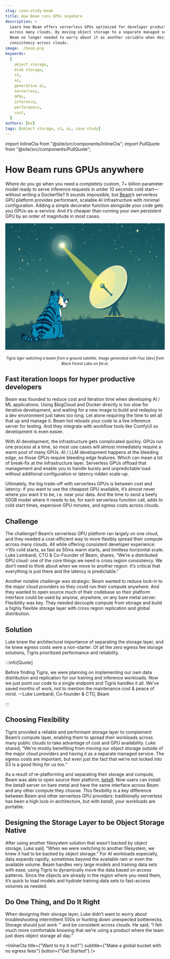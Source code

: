 ```yaml
---
slug: case-study-beam
title: How Beam runs GPUs anywhere
description: >
  Learn how Beam offers serverless GPUs optimized for developer productivity,
  across many clouds. By moving object storage to a separate managed service,
  Beam no longer needed to worry about it as another variable when designing for
  consistency across clouds.
image: ./beam.png
keywords:
  [
    object storage,
    blob storage,
    s3,
    ai,
    generative ai,
    serverless,
    GPUs,
    inference,
    performance,
    cost,
  ]
authors: [ks]
tags: [object storage, s3, ai, case study]
---
```


import InlineCta from "@site/src/components/InlineCta"; import PullQuote from
"@site/src/components/PullQuote";

# How Beam runs GPUs anywhere

Where do you go when you need a completely custom, 7+ billion parameter model
ready to serve inference requests in under 10 seconds cold start— without
writing a Dockerfile? It sounds impossible, but [Beam](https://beam.cloud)’s
serverless GPU platform provides performant, scalable AI infrastructure with
minimal configuration. Adding a simple decorator function alongside your code
gets you GPUs-as-a-service. And it’s cheaper than running your own persistent
GPU by an order of magnitude in most cases.

![Tigris tiger watching a beam from a ground satellite. Image generated with Flux [dev] from Black Forest Labs on fal.ai](./beam.png)

<center>
  <small>
    <em>
      Tigris tiger watching a beam from a ground satellite. Image generated with Flux [dev] from Black Forest
      Labs on fal.ai.
    </em>
  </small>
</center>
<!-- truncate -->

## Fast iteration loops for hyper productive developers

Beam was founded to reduce cost and iteration time when developing AI / ML
applications. Using \$bigCloud and Docker directly is too slow for iterative
development, and waiting for a new image to build and redeploy to a dev
environment just takes too long. Let alone requiring the time to set all that up
and manage it. Beam hot reloads your code to a live inference server for
testing. And they integrate with workflow tools like ComfyUI so development is
even easier.

With AI development, the infrastructure gets complicated quickly. GPUs run one
process at a time, so most use cases will almost immediately require a warm pool
of many GPUs. AI / LLM development happens at the bleeding edge, so those GPUs
require bleeding edge features. Which can mean a lot of break-fix at the
infrastructure layer. Serverless GPUs offload that management and enable you to
handle bursty and unpredictable load without additional configuration or latency
ridden scale-up.

Ultimately, the big trade-off with serverless GPUs is between cost and latency:
if you want to use the cheapest GPU available, it’s almost never where you want
it to be, i.e. near your data. And the time to send a beefy 50GB model where it
needs to be, for each serverless function call, adds to cold start times,
expensive GPU minutes, and egress costs across clouds.

## Challenge

The challenge? Beam’s serverless GPU platform ran largely on one cloud, and they
needed a cost-efficient way to more flexibly spread their compute across many
clouds. All while offering consistent developer experience: \<10s cold starts,
as fast as 50ms warm starts, and limitless horizontal scale. Luke Lombardi, CTO
& Co-Founder of Beam, shares, “We’re a distributed GPU cloud: one of the core
things we need is cross region consistency. We don’t need to think about when we
move to another region. It’s critical that everything is just there and the
latency is predictable.”

Another notable challenge was strategic: Beam wanted to reduce lock-in to the
major cloud providers so they could run their compute anywhere. And they wanted
to open source much of their codebase so their platform interface could be used
by anyone, anywhere, on any bare metal server. Flexibility was key. They needed
decouple compute from storage and build a highly flexible storage layer with
cross region replication and global distribution.

## Solution

Luke knew the architectural importance of separating the storage layer, and he
knew egress costs were a non-starter. Of all the zero egress fee storage
solutions, Tigris prioritized performance and reliability.

:::info[Quote]

Before finding Tigris, we were planning on implementing our own data
distribution and replication for our training and inference workloads. Now we
just point our code to a single endpoint and Tigris handles it all. We've saved
months of work, not to mention the maintenance cost & peace of mind. —Luke
Lombardi, Co-founder & CTO, Beam

:::

## Choosing Flexibility

Tigris provided a reliable and performant storage layer to complement Beam’s
compute layer, enabling them to spread their workloads across many public clouds
to take advantage of cost and GPU availability. Luke shared, “We're mostly
benefiting from moving our object storage outside of the major cloud providers
and having it as a separate managed service. The egress costs are important, but
even just the fact that we're not locked into S3 is a good thing for us too.“

As a result of re-platforming and separating their storage and compute, Beam was
able to open source their platform,
[beta9](https://github.com/beam-cloud/beta9). Now users can install the beta9
server on bare metal and have the same interface across Beam and any other
compute they choose. This flexibility is a key difference between Beam and other
serverless GPU providers: traditionally serverless has been a high lock-in
architecture, but with beta9, your workloads are portable.

## Designing the Storage Layer to be Object Storage Native

After using another filesystem solution that wasn’t backed by object storage,
Luke said, “When we were switching to another filesystem, we knew it had to be
backed by object storage.” For AI workloads especially, data expands rapidly,
sometimes beyond the available ram or even the available volume. Beam handles
very large models and training data sets with ease, using Tigris to dynamically
move the data based on access patterns. Since the objects are already in the
region where you need them, it’s quick to load models and hydrate training data
sets to fast-access volumes as needed.

## Do One Thing, and Do It Right

When designing their storage layer, Luke didn’t want to worry about
troubleshooting intermittent 500s or hunting down unexpected bottlenecks.
Storage should just work :tm: and be consistent across clouds. He said, “I felt
much more comfortable knowing that we’re using a product where the team just
does object storage all day.”

<InlineCta title={"Want to try it out?"} subtitle={"Make a global bucket with no
egress fees"} button={"Get Started"} />
